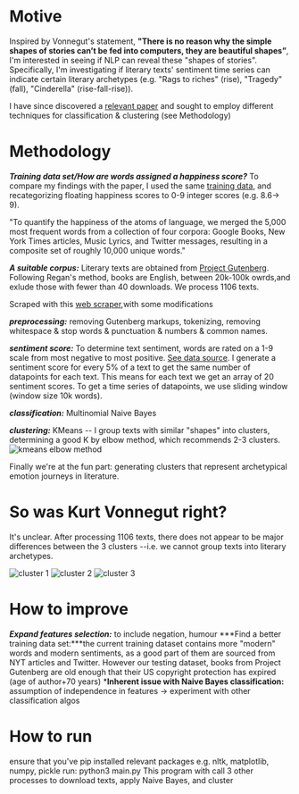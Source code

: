 # Motive

Inspired by Vonnegut's statement, **"There is no reason why the simple shapes of stories can’t be fed into computers, they are beautiful shapes”**, I'm interested in seeing if NLP can reveal these "shapes of stories". Specifically, I'm investigating if literary texts' sentiment time series can indicate certain literary archetypes (e.g. "Rags to riches" (rise), "Tragedy" (fall), "Cinderella" (rise-fall-rise)). 

I have since discovered a [relevant paper](https://epjdatascience.springeropen.com/articles/10.1140/epjds/s13688-016-0093-1) and sought to employ different techniques for classification & clustering (see Methodology)

# Methodology

***Training data set/How are words assigned a happiness score?***
To compare my findings with the paper, I used the same [training data](http://hedonometer.org/words/labMT-en-v1/), and recategorizing floating happiness scores to 0-9 integer scores (e.g. 8.6-> 9).

"To quantify the happiness of the atoms of language, we merged the 5,000 most frequent words from a collection of four corpora: Google Books, New York Times articles, Music Lyrics, and Twitter messages, resulting in a composite set of roughly 10,000 unique words."

***A suitable corpus:***
Literary texts are obtained from [Project Gutenberg](https://www.gutenberg.org/).
Following Regan's method, books are English, between 20k-100k owrds,and exlude those with fewer than 40 downloads. We process 1106 texts.

Scraped with this [web scraper](https://github.com/kpully/gutenberg_scraper),with some modifications

***preprocessing:***
removing Gutenberg markups, tokenizing, removing whitespace & stop words & punctuation & numbers & common names.

***sentiment score:***
To determine text sentiment, words are rated on a 1-9 scale from most negative to most positive. [See data source](https://journals.plos.org/plosone/article?id=10.1371/journal.pone.0026752). I generate a sentiment score for every 5% of a text to get the same number of datapoints for each text. This means for each text we get an array of 20 sentiment scores. To get a time series of datapoints, we use sliding window (window size 10k words).

***classification:***
Multinomial Naive Bayes

***clustering:***
KMeans -- I group texts with similar "shapes" into clusters, determining a good K by elbow method, which recommends 2-3 clusters. 
![kmeans elbow method](https://github.com/yumiobuchi/emotion-arcs/blob/master/kmeans.png?raw=true)

Finally we're at the fun part: generating clusters that represent archetypical emotion journeys in literature. 

# So was Kurt Vonnegut right?
It's unclear. After processing 1106 texts, there does not appear to be major differences between the 3 clusters --i.e. we cannot group texts into literary archetypes. 

![cluster 1](https://github.com/yumiobuchi/emotion-arcs/blob/master/img/cluster_0.png?raw=true)
![cluster 2](https://github.com/yumiobuchi/emotion-arcs/blob/master/img/cluster_1.png?raw=true)
![cluster 3](https://github.com/yumiobuchi/emotion-arcs/blob/master/img/cluster_2.png?raw=true)

# How to improve
***Expand features selection:*** to include negation, humour
***Find a better training data set:***the current training dataset contains more "modern" words and modern sentiments, as a good part of them are sourced from NYT articles and Twitter. However our testing dataset, books from Project Gutenberg are old enough that their US copyright protection has expired (age of author+70 years)
***Inherent issue with Naive Bayes classification:** assumption of independence in features -> experiment with other classification algos


# How to run
ensure that you've pip installed relevant packages e.g. nltk, matplotlib, numpy, pickle
run: python3 main.py
This program with call 3 other processes to download texts, apply Naive Bayes, and cluster




